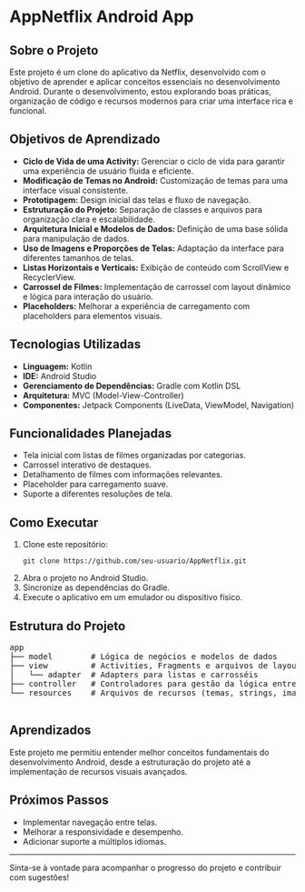 <!DOCTYPE html>
<html lang="en">
<head>
  <meta charset="UTF-8">
  <meta name="viewport" content="width=device-width, initial-scale=1.0">
  <title>AppNetflix Android App</title>
</head>
<body>
  <h1>AppNetflix Android App</h1>
  
  <h2>Sobre o Projeto</h2>
  <p>Este projeto é um clone do aplicativo da Netflix, desenvolvido com o objetivo de aprender e aplicar conceitos essenciais no desenvolvimento Android. Durante o desenvolvimento, estou explorando boas práticas, organização de código e recursos modernos para criar uma interface rica e funcional.</p>

  <h2>Objetivos de Aprendizado</h2>
  <ul>
    <li><strong>Ciclo de Vida de uma Activity:</strong> Gerenciar o ciclo de vida para garantir uma experiência de usuário fluida e eficiente.</li>
    <li><strong>Modificação de Temas no Android:</strong> Customização de temas para uma interface visual consistente.</li>
    <li><strong>Prototipagem:</strong> Design inicial das telas e fluxo de navegação.</li>
    <li><strong>Estruturação do Projeto:</strong> Separação de classes e arquivos para organização clara e escalabilidade.</li>
    <li><strong>Arquitetura Inicial e Modelos de Dados:</strong> Definição de uma base sólida para manipulação de dados.</li>
    <li><strong>Uso de Imagens e Proporções de Telas:</strong> Adaptação da interface para diferentes tamanhos de telas.</li>
    <li><strong>Listas Horizontais e Verticais:</strong> Exibição de conteúdo com ScrollView e RecyclerView.</li>
    <li><strong>Carrossel de Filmes:</strong> Implementação de carrossel com layout dinâmico e lógica para interação do usuário.</li>
    <li><strong>Placeholders:</strong> Melhorar a experiência de carregamento com placeholders para elementos visuais.</li>
  </ul>

  <h2>Tecnologias Utilizadas</h2>
  <ul>
    <li><strong>Linguagem:</strong> Kotlin</li>
    <li><strong>IDE:</strong> Android Studio</li>
    <li><strong>Gerenciamento de Dependências:</strong> Gradle com Kotlin DSL</li>
    <li><strong>Arquitetura:</strong> MVC (Model-View-Controller)</li>
    <li><strong>Componentes:</strong> Jetpack Components (LiveData, ViewModel, Navigation)</li>
  </ul>

  <h2>Funcionalidades Planejadas</h2>
  <ul>
    <li>Tela inicial com listas de filmes organizadas por categorias.</li>
    <li>Carrossel interativo de destaques.</li>
    <li>Detalhamento de filmes com informações relevantes.</li>
    <li>Placeholder para carregamento suave.</li>
    <li>Suporte a diferentes resoluções de tela.</li>
  </ul>

  <h2>Como Executar</h2>
  <ol>
    <li>Clone este repositório:</li>
    <pre><code>git clone https://github.com/seu-usuario/AppNetflix.git</code></pre>
    <li>Abra o projeto no Android Studio.</li>
    <li>Sincronize as dependências do Gradle.</li>
    <li>Execute o aplicativo em um emulador ou dispositivo físico.</li>
  </ol>

  <h2>Estrutura do Projeto</h2>
  <pre>
app
├── model        # Lógica de negócios e modelos de dados
├── view         # Activities, Fragments e arquivos de layout
│   └── adapter  # Adapters para listas e carrosséis
├── controller   # Controladores para gestão da lógica entre model e view
└── resources    # Arquivos de recursos (temas, strings, imagens)
  </pre>

  <h2>Aprendizados</h2>
  <p>Este projeto me permitiu entender melhor conceitos fundamentais do desenvolvimento Android, desde a estruturação do projeto até a implementação de recursos visuais avançados.</p>

  <h2>Próximos Passos</h2>
  <ul>
    <li>Implementar navegação entre telas.</li>
    <li>Melhorar a responsividade e desempenho.</li>
    <li>Adicionar suporte a múltiplos idiomas.</li>
  </ul>

  <hr>
  <p>Sinta-se à vontade para acompanhar o progresso do projeto e contribuir com sugestões!</p>
</body>
</html>
